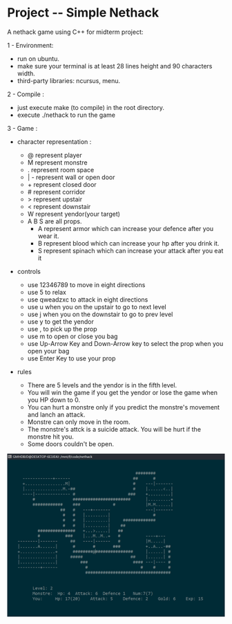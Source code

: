 # Project -- Simple Nethack
A nethack game using C++ for midterm project: 

1 - Environment:
   - run on ubuntu.
   - make sure your terminal is at least 28 lines height and 90 characters width.
   - third-party libraries: ncursus, menu.

2 - Compile :
   - just execute make (to compile) in the root directory.
   - execute ./nethack to run the game
  
3 - Game : 

- character representation :
  - @ represent player
  - M represent monstre
  - . represent room space
  - | - represent wall or open door
  - \+ represent closed door
  - \# represent corridor
  - \> represent upstair
  - < represent downstair
  - W represent yendor(your target)
  - A B S are all props. 
     - A represent armor which can increase your defence after you wear it.
     - B represent blood which can increase your hp after you drink it.
     - S represent spinach which can increase your attack after you eat it

- controls
    - use 12346789 to move in eight directions
    - use 5 to relax
    - use qweadzxc to attack in eight directions
    - use u when you on the upstair to go to next level
    - use j when you on the downstair to go to prev level
    - use y to get the yendor
    - use , to pick up the prop
    - use m to open or close you bag
    - use Up-Arrow Key and Down-Arrow key to select the prop when you open your bag
    - use Enter Key to use your prop
  
- rules
    - There are 5 levels and the yendor is in the fifth level.
    - You will win the game if you get the yendor or lose the game when you HP down to 0.
    - You can hurt a monstre only if you predict the monstre's movement and lanch an attack.
    - Monstre can only move in the room.
    - The monstre's attck is a suicide attack. You will be hurt if the monstre hit you.
    - Some doors couldn't be open.

![](https://raw.githubusercontent.com/GMHDBJD/nethack/master/screenshots/nethack.png)

